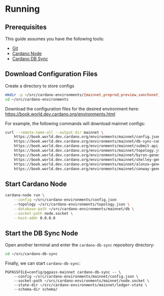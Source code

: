 # Running

## Prerequisites

This guide assumes you have the following tools:

 * [Git](https://git-scm.com/download)
 * [Cardano Node](https://github.com/input-output-hk/cardano-node-wiki/blob/main/docs/getting-started/install.md)
 * [Cardano DB Sync](installing.md)

## Download Configuration Files

Create a directory to store configs

```bash
mkdir -p ~/src/cardano-environments/{mainnet,preprod,preview,sanchonet}
cd ~/src/cardano-environments
```

Download the configuration files for the desired environment here:
https://book.world.dev.cardano.org/environments.html

For example, the following commands will download mainnet configs:
```bash
curl --remote-name-all --output-dir mainnet \
    https://book.world.dev.cardano.org/environments/mainnet/config.json \
    https://book.world.dev.cardano.org/environments/mainnet/db-sync-config.json \
    https://book.world.dev.cardano.org/environments/mainnet/submit-api-config.json \
    https://book.world.dev.cardano.org/environments/mainnet/topology.json
    https://book.world.dev.cardano.org/environments/mainnet/byron-genesis.json \
    https://book.world.dev.cardano.org/environments/mainnet/shelley-genesis.json \
    https://book.world.dev.cardano.org/environments/mainnet/alonzo-genesis.json \
    https://book.world.dev.cardano.org/environments/mainnet/conway-genesis.json
```

## Start Cardano Node
```bash
cardano-node run \
    --config ~/src/cardano-environments/config.json
    --topology ~/src/cardano-environments/topology.json \
    --database-path ~/src/cardano-environments/mainnet/db \
    --socket-path node.socket \
    --host-addr 0.0.0.0 
```

## Start the DB Sync Node

Open another terminal and enter the `cardano-db-sync` repository directory:

```bash
cd ~/src/cardano-db-sync
```

Finally, we can start `cardano-db-sync`:

```
PGPASSFILE=config/pgpass-mainnet cardano-db-sync -- \
    --config ~/src/cardano-environments/mainnet/config.json \
    --socket-path ~/src/cardano-environments/mainnet/node.socket \
    --state-dir ~/src/cardano-environments/mainnet/ledger-state \
    --schema-dir schema/
```
